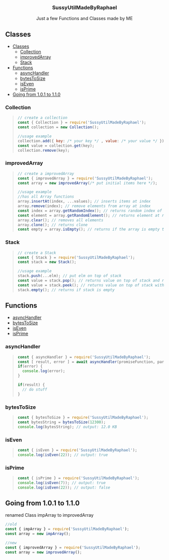 <h3 align="center">SussyUtilMadeByRaphael</h3>
<p align="center">
    Just a few Functions and Classes made by ME
    <br>
</p>

## Classes

- [Classes](#classes)
  - [Collection](#collection)
  - [improvedArray](#improvedarray)
  - [Stack](#stack)
- [Functions](#functions)
  - [asyncHandler](#asynchandler)
  - [bytesToSize](#bytestosize)
  - [isEven](#iseven)
  - [isPrime](#isprime)
- [Going from 1.0.1 to 1.1.0](#going-from-101-to-110)

### Collection
>```js
> // create a collection
> const { Collection } = require('SussyUtilMadeByRaphael');
> const collection = new Collection();
>
> //usage example
> collection.add({ key: /* your key */ , value: /* your value */ });
> const value = collection.get(key);
> collection.remove(key);
>```

### improvedArray

>```js
> // create a improvedArray
> const { improvedArray } = require('SussyUtilMadeByRaphael');
> const array = new improvedArray(/* put initial items here */);
>
> //usage example
> //has all Array functions
> array.insertAt(index, ...values); // inserts items at index
> array.remove(index); // remove elements from array at index
> const index = array.getRandomIndex(); // returns random index of array
> const element = array.getRandomElement(); // returns element at random index
> array.clear(); // removes all elements
> array.clone(); // returns clone
> const empty = array.isEmpty(); // returns if the array is empty true else false
>```

### Stack

>```js
> // create a Stack
> const { Stack } = require('SussyUtilMadeByRaphael');
> const stack = new Stack();
>
> //usage example
> stack.push(...elm); // put elm on top of stack
> const value = stack.pop(); // returns value on top of stack and removes it
> const value = stack.peek(); // returns value on top of stack without removing it
> stack.empty(); // returns if stack is empty
>```

## Functions

* [asyncHandler](#asyncHandler)
* [bytesToSize](#bytesToSize)
* [isEven](#isEven)
* [isPrime](#isPrime)

### asyncHandler

>```js
> const { asyncHandler } = require('SussyUtilMadeByRaphael');
> const [ result, error ] = await asyncHandler(promiseFunction, params);
> if(error) {
>   console.log(error);
> }
>
> if(result) {
>   // do stuff
> }
>```

### bytesToSize

>```js
> const { bytesToSize } = require('SussyUtilMadeByRaphael');
> const bytesString = bytesToSize(12300);
> console.log(bytesString); // output: 12.0 KB
>```

### isEven

>```js
> const { isEven } = require('SussyUtilMadeByRaphael');
> console.log(isEven(22)); // output: true
>```

### isPrime

>```js
> const { isPrime } = require('SussyUtilMadeByRaphael');
> console.log(isEven(7)); // output: true
> console.log(isEven(22)); // output: false
>```

## Going from 1.0.1 to 1.1.0
renamed Class impArray to improvedArray

```js
//old
const { impArray } = require('SussyUtilMadeByRaphael');
const array = new impArray();

//new
const { improvedArray } = require('SussyUtilMadeByRaphael');
const array = new improvedArray();
```